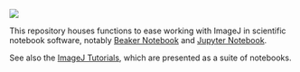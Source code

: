 [![](https://travis-ci.org/imagej/imagej-notebook.svg?branch=master)](https://travis-ci.org/imagej/imagej-notebook)

This repository houses functions to ease working with ImageJ in scientific
notebook software, notably [Beaker Notebook](http://beakernotebook.com/) and
[Jupyter Notebook](http://jupyter.org/).

See also the [ImageJ Tutorials](https://github.com/imagej/imagej-tutorials),
which are presented as a suite of notebooks.
